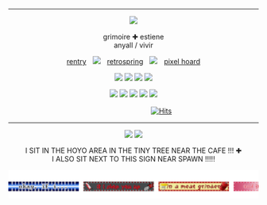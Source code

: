 ***

<p align="center"> <img src="https://64.media.tumblr.com/d94ff1127c1b383f37b108e0408b4021/85c8e64bdff71e02-b1/s250x400/24aed4deebca1888d477c93c4dbf93d772bb6578.pnj"/> </p>

<p align="center">
grimoire  ✚  estiene <br> anyall / vivir
</p>

<div align="center">

[rentry](https://rentry.co/noirescence)ㅤ![](https://64.media.tumblr.com/ebc088a4bdd166462affbd1b69c5583b/44c9b4778b706b1d-17/s75x75_c1/cb5d5a47c2fda2cad3930cc39cfbd5de25aa900b.gifv)ㅤ[retrospring](https://retrospring.net/@ISOPOD)ㅤ![](https://64.media.tumblr.com/b632394e9909a9202eb856d08a9d5b39/44c9b4778b706b1d-5b/s75x75_c1/18e79b7c6339d2afb732582ad81019e6d78b8cbb.gifv)ㅤ[pixel hoard](https://github.com/vilipender/meow)
</div>

<p align="center"> <img src="https://64.media.tumblr.com/39dd81255c2a3edeb3b295cd968db8bb/34f95ffafd33527b-90/s100x200/12979a5ce28343697c62df46d433068bed01461e.gifv"/> <img src="https://64.media.tumblr.com/6103c5a2e4277f7e0dc0a22cd870262b/85f4f2fed7740bac-ea/s100x200/48fd146db69f5aa6cb46c41c0f9245df4ae4fd88.pnj"/> <img src="https://64.media.tumblr.com/8db257366fc8585c17164cf803edc194/473928ea48888009-da/s100x200/7d01018150c4017156642f88eb1d111409130f06.jpg"/> <img src="https://64.media.tumblr.com/876945b9ad5b0f4ec13dc85602fe33b6/6f072ea04e7b6c72-c7/s100x200/1ce848dfcc4461af9d3971e10acd52404c4f66d3.gifv"/></p>

<p align="center"> <img src="https://64.media.tumblr.com/0a31c2e1d2bcc5df2eb98e31eb2110b1/79d8b316934d24c3-5d/s100x200/4b7c20c8acdb2df5bf732f5200d06af94ae21fbe.gifv"/> <img src="https://64.media.tumblr.com/844652d1cf8d2c0fab25d6dd0c199452/0ff738aae3bed445-59/s100x200/bbf109051850daeaefd61f26221f9547d4c44d00.jpg"/> <img src="https://64.media.tumblr.com/97a0c487981805269ed73917f48adb21/473928ea48888009-9f/s100x200/8367b381f5ffcb29552b1b7e349767bf7da34e81.pnj"/> <img src="https://64.media.tumblr.com/7b82c4b656ad3e3093ab0aa161f69315/e4a0bbfbab0a44fe-d4/s100x200/8eb4f7ea17267ee413d80af851a2d0b4f4427b61.pnj"/> <img src="https://64.media.tumblr.com/f1494ab3e694699f37557da526beaff9/ec8f693b87536b40-6d/s100x200/5014d79593adcea9f2288d7a8f6894acf12ce7d1.gifv"/> </p>



ㅤㅤㅤㅤㅤㅤㅤ ㅤㅤㅤㅤㅤㅤㅤㅤㅤㅤㅤㅤㅤㅤㅤ[![Hits](https://hits.seeyoufarm.com/api/count/incr/badge.svg?url=https%3A%2F%2Fgithub.com%2Fvilipender%2Fhit-counter&count_bg=%23314E72&title_bg=%2383AEB6&icon=github.svg&icon_color=%23E7E7E7&title=congrats+%21+you%27re+visitor+number+%3A&edge_flat=false)](https://hits.seeyoufarm.com)

***

<p align="center"> <img src="https://64.media.tumblr.com/b405fcd0310ab393eb4cad8d8f779e34/8b81320fce4ac928-f2/s540x810/22af140d087296c038e3187c7ca24cab144a4b59.pnj"/> <img src="https://64.media.tumblr.com/448271bbef9355ed36bedca070a4be5f/8b81320fce4ac928-99/s640x960/9ec6c25e62701e99f213a0f8ee3d6bbfc410f8e3.pnj"/> </p>

<p align="center">
I SIT IN THE HOYO AREA IN THE TINY TREE NEAR THE CAFE !!!  ✚  <br> I ALSO SIT NEXT TO THIS SIGN NEAR SPAWN !!!!!
</p>

<a href="https://github.com/vilipender/meow/blob/main/README.md">
<img src="https://github.com/shinminase/shinminase/blob/main/images/svg/blinkies.svg"></img>
</a>

<!---
vilipender/vilipender is a ✨ special ✨ repository because its `README.md` (this file) appears on your GitHub profile.
You can click the Preview link to take a look at your changes.
--->
